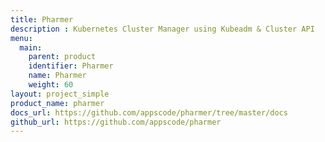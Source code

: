```yaml
---
title: Pharmer
description : Kubernetes Cluster Manager using Kubeadm & Cluster API
menu:
  main:
    parent: product
    identifier: Pharmer
    name: Pharmer
    weight: 60
layout: project_simple
product_name: pharmer
docs_url: https://github.com/appscode/pharmer/tree/master/docs
github_url: https://github.com/appscode/pharmer
---
```

